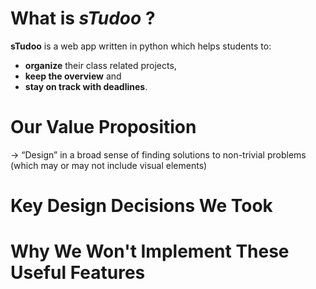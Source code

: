 # What is **_sTudoo_** ?

**sTudoo** is a web app written in python which helps students to: 
- **organize** their class related projects,
- **keep the overview** and
- **stay on track with deadlines**.

# Our Value Proposition

-> “Design” in a broad sense of finding solutions to non-trivial problems (which may or may not include visual elements)

# Key Design Decisions We Took

# Why We Won't Implement These Useful Features